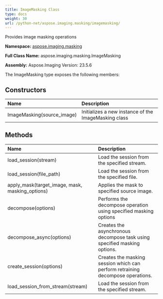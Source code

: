 ```yaml
---
title: ImageMasking Class
type: docs
weight: 30
url: /python-net/aspose.imaging.masking/imagemasking/
---
```


Provides image masking operations

**Namespace:** [aspose.imaging.masking](/imaging/python-net/aspose.imaging.masking/)

**Full Class Name:** aspose.imaging.masking.ImageMasking

**Assembly:**  Aspose.Imaging Version: 23.5.6

The ImageMasking type exposes the following members:
## **Constructors**
|**Name**|**Description**|
| :- | :- |
|ImageMasking(source_image)|Initializes a new instance of the ImageMasking class|
## **Methods**
|**Name**|**Description**|
| :- | :- |
|load_session(stream)|Load the session from the specified stream.|
|load_session(file_path)|Load the session from the specified file.|
|apply_mask(target_image, mask, masking_options)|Applies the mask to specified source image.|
|decompose(options)|Performs the decompose operation using specified masking options|
|decompose_async(options)|Creates the asynchronous decompose task using specified masking options.|
|create_session(options)|Creates the masking session which can perform retraining decompose operations.|
|load_session_from_stream(stream)|Load the session from the specified stream.|

